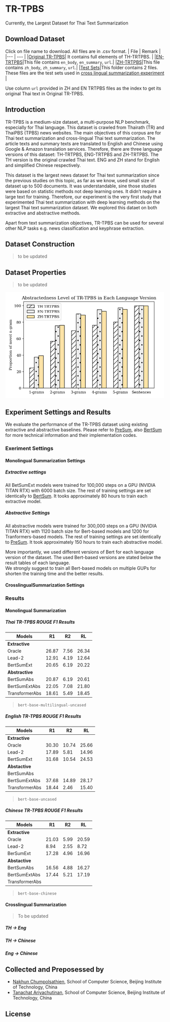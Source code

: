 # TR-TPBS
Currently, the Largest Dataset for Thai Text Summarization

## Download Dataset
Click on file name to download. All files are in .csv format.
| File | Remark |
|--- |  --- |
|[Original TR-TPBS]()| It contains full elements of TH-TRTPBS. |
|[EN-TRTPBS]()|This file contains `en_body`, `en_summary`, `url`.|
|[ZH-TRTPBS]()|This file contains `zh_body`, `zh_summary`, `url`.|
|[Test Sets]()|This folder contains 2 files. </n> These files are the test sets used in [cross lingual summarization experiment](#crosslingual-summarization) |

Use column `url` provided in ZH and EN TRTPBS files as the index to get its original Thai text in Original TR-TPBS.

## Introduction
TR-TPBS is a medium-size dataset, a multi-purpose NLP benchmark, especially for Thai language. This dataset is crawled from Thairath (TR) and ThaiPBS (TPBS) news websites. The main objectives of this corpus are for Thai text summarization and cross-lingual Thai text summarization. The article texts and summary texts are translated to English and Chinese using Google & Amazon translation services. Therefore, there are three language versions of this dataset: TH-TRTPBS, ENG-TRTPBS and ZH-TRTPBS. The TH version is the original crawled Thai text. ENG and ZH stand for English and simplified Chinese respectively.

This dataset is the largest news dataset for Thai text summarization since the previous studies on this topic, as far as we know, used small size of dataset up to 500 documents. It was understandable, sine those studies were based on statistic methods not deep learning ones. It didn’t require a large text for training. Therefore, our experiment is the very first study that experimented Thai text summarization with deep learning methods on the largest Thai text summarization dataset. We explored this dataet on both extractive and abstractive methods. 

Apart from text summarization objectives, TR-TPBS can be used for several other NLP tasks e.g. news classification and keyphrase extraction. 

## Dataset Construction
> to be updated
## Dataset Properties 
> to be updated


<img src="abs_level.png" width="500" /><img>
## Experiment Settings and Results
We evaluate the performance of the TR-TPBS dataset using existing extractive and abstractive baselines. 
Please refer to [PreSum](https://arxiv.org/pdf/1908.08345.pdf), also [BertSum](https://arxiv.org/pdf/1903.10318.pdf) for more technical information and their implementation codes. 
### Exeriment Settings
#### Monolingual Summarization Settings
##### Extractive settings
All BetSumExt models were trained for 100,000 steps on a GPU (NVIDIA TITAN RTX) with 6000 batch size. The rest of training settings are set identically to [BertSum](https://github.com/nlpyang/BertSum#model-training). It tooks approximately 80 hours to train each extractive model.
##### Abstractive Settings
All abstractive models were trained for 300,000 steps on a GPU (NVIDIA TITAN RTX) with 1120 batch size for Bert-based models and 1200 for Tranformers-based models. The rest of training settings are set identically to [PreSum](https://github.com/nlpyang/PreSumm#bertabs). It took approximately 150 hours to train each abstractive model.

More importantly, we used different versions of Bert for each language version of the dataset. The used Bert-based versions are stated below the result tables of each language.<br />
We strongly suggest to train all Bert-based models on multiple GUPs for shorten the training time and the better results. 

#### CrosslingualSummarization Settings

### Results
#### Monolingual Summarization
##### Thai TR-TPBS ROUGE F1 Results
| Models | R1 | R2 | RL |
|--- | --- | --- | --- |
|**Extractive**| | | |
|Oracle | 26.87 | 7.56 | 26.34 | 
|Lead-2 | 12.91	|4.19|	12.64|
|BertSumExt| 20.65| 6.19 |	20.22 |
| **Abstractive**| | | |
|BertSumAbs|	20.87|	6.19|20.61|
|BertSumExtAbs|	22.05|7.08|21.80|
|TransformerAbs|	18.61	|5.49	|18.45|
> `bert-base-multilingual-uncased`

##### English TR-TPBS ROUGE F1 Results

| Models | R1 | R2 | RL |
|--- | --- | --- | --- |
|**Extractive**| | | |
| Oracle | 	30.30| 	10.74	| 25.66| 
| Lead-2	| 17.89| 	5.81| 	14.96| 
|BertSumExt| 31.68|	10.54	|24.53|
|**Abstactive**| | | |
|BertSumAbs|  |	|	 |
|BertSumExtAbs|	37.68 |	14.89|	28.17 |
|TransformerAbs|	 18.44|2.46|15.40 |
> `bert-base-uncased`
##### Chinese TR-TPBS ROUGE F1 Results
| Models | R1 | R2 | RL |
|--- | --- | --- | --- |
|**Extractive**| | | |
|Oracle |  21.03	| 5.99	| 20.59| 
|Lead-2 | 8.94	| 2.55	| 8.72| 
|BerSumExt| 17.28	| 4.96	| 16.96| 
|**Abstactive**| | | |
|BertSumAbs| 16.56	| 4.88 |	16.27  |
|BertSumExtAbs|17.44 |	5.21	 | 17.19 |
|TransformerAbs|	|	|	 |
> `bert-base-chinese`
#### Crosslingual Summarization
> To be updated

##### TH -> Eng
##### TH -> Chinese
##### Eng -> Chinese

## Collected and Preposessed by 
- [Nakhun Chumpolsathien](https://github.com/nakhunchumpolsathien), School of Computer Science, Beijing Institute of Technology, China
- [Tanachat Ariyachutinan](https://github.com/caramelWaffle), School of Computer Science, Beijing Institute of Technology, China
## License 
